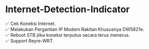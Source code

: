 # Internet-Detection-Indicator
✅ Cek Koneksi Internet.<br>
✅ Melakukan Pergantian IP Modem Rakitan Khususnya DW5821e.<br>
✅ Reboot STB jiika koneksi terputus secara terus menerus.<br>
✅ Support Reyre-WRT.<br>
